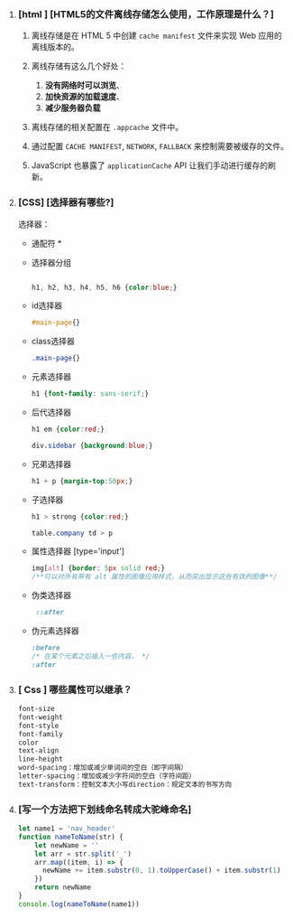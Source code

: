 1. ### [html ] [HTML5的文件离线存储怎么使用，工作原理是什么？]

   1. 离线存储是在 HTML 5 中创建 `cache manifest` 文件来实现 Web 应用的离线版本的。

   2. 离线存储有这么几个好处：

      1. **没有网络时可以浏览**、
      2. **加快资源的加载速度**、
      3. **减少服务器负载**
   3. 离线存储的相关配置在 `.appcache` 文件中。
   4. 通过配置 `CACHE MANIFEST`, `NETWORK`, `FALLBACK` 来控制需要被缓存的文件。
   5. JavaScript 也暴露了 `applicationCache` API 让我们手动进行缓存的刷新。

2. ### [CSS] [选择器有哪些?]

   选择器：

   * 通配符  *

   * 选择器分组

     ```css
     
     h1, h2, h3, h4, h5, h6 {color:blue;}
     ```

   * id选择器

     ```css
     #main-page{}
     ```

     

   * class选择器 

     ```css
     .main-page{}
     ```

     

   * 元素选择器

     ```css
     h1 {font-family: sans-serif;}
     ```

   * 后代选择器  

     ```css
     h1 em {color:red;}
     
     div.sidebar {background:blue;}
     ```

     

   * 兄弟选择器  

     ```css
     h1 + p {margin-top:50px;}
     ```

     

   * 子选择器

     ```css
     h1 > strong {color:red;}
     
     table.company td > p
     ```

     

   * 属性选择器  [type='input']

     ```css
     img[alt] {border: 5px solid red;}
     /**可以对所有带有 alt 属性的图像应用样式，从而突出显示这些有效的图像**/
     ```

     

   * 伪类选择器  

     ```css
      ::after
     ```

     

   * 伪元素选择器  

     ```css
     :before
     /* 在某个元素之后插入一些内容。 */
     :after
     ```

3. ### [ Css ] 哪些属性可以继承？

   ```css
   font-size
   font-weight
   font-style
   font-family
   color
   text-align
   line-height
   word-spacing：增加或减少单词间的空白（即字间隔）
   letter-spacing：增加或减少字符间的空白（字符间距）
   text-transform：控制文本大小写direction：规定文本的书写方向
   ```

   

4. ### [写一个方法把下划线命名转成大驼峰命名]

   

   ```js
   let name1 = 'nav_header'
   function nameToName(str) {
       let newName = ''
       let arr = str.split('_')
       arr.map((item, i) => {
         newName += item.substr(0, 1).toUpperCase() + item.substr(1)
       })
       return newName
   }
   console.log(nameToName(name1))
   ```

   

